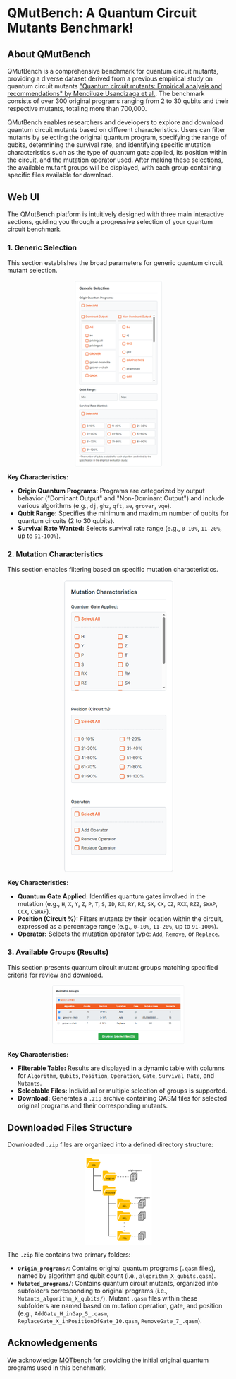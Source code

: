 # QMutBench: A Quantum Circuit Mutants Benchmark!

## About QMutBench

QMutBench is a comprehensive benchmark for quantum circuit mutants, providing a diverse dataset derived from a previous empirical study on quantum circuit mutants ["Quantum circuit mutants: Empirical analysis and recommendations" by Mendiluze Usandizaga et al.](https://link.springer.com/article/10.1007/s10664-025-10643-z). The benchmark consists of over 300 original programs ranging from 2 to 30 qubits and their respective mutants, totaling more than 700,000.

QMutBench enables researchers and developers to explore and download quantum circuit mutants based on different characteristics. Users can filter mutants by selecting the original quantum program, specifying the range of qubits, determining the survival rate, and identifying specific mutation characteristics such as the type of quantum gate applied, its position within the circuit, and the mutation operator used. After making these selections, the available mutant groups will be displayed, with each group containing specific files available for download.

## Web UI

The QMutBench platform is intuitively designed with three main interactive sections, guiding you through a progressive selection of your quantum circuit benchmark.

### 1. Generic Selection

This section establishes the broad parameters for generic quantum circuit mutant selection.

<div style="text-align: center;">
    <img src="images\GenericSelection.png" alt="Screenshot: Overview of the "Generic Selection" section, highlighting program origin, qubit range, and survival rate filters" style="max-width: 40%; height: auto; display: block; margin: 0 auto;">
</div>

**Key Characteristics:**

* **Origin Quantum Programs:** Programs are categorized by output behavior ("Dominant Output" and "Non-Dominant Output") and include various algorithms (e.g., `dj`, `ghz`, `qft`, `ae`, `grover`, `vqe`).
* **Qubit Range:** Specifies the minimum and maximum number of qubits for quantum circuits (2 to 30 qubits).
* **Survival Rate Wanted:** Selects survival rate range (e.g., `0-10%`, `11-20%`, up to `91-100%`).

### 2. Mutation Characteristics

This section enables filtering based on specific mutation characteristics.

<div style="text-align: center;">
    <img src="images\MutationCharacteristics.png" alt="Screenshot: Overview of the "Mutation Characteristics" section, showing quantum gates, position, and operator filters" style="max-width: 50%; height: auto; display: block; margin: 0 auto;">
</div>

**Key Characteristics:**

* **Quantum Gate Applied:** Identifies quantum gates involved in the mutation (e.g., `H`, `X`, `Y`, `Z`, `P`, `T`, `S`, `ID`, `RX`, `RY`, `RZ`, `SX`, `CX`, `CZ`, `RXX`, `RZZ`, `SWAP`, `CCX`, `CSWAP`).
* **Position (Circuit %):** Filters mutants by their location within the circuit, expressed as a percentage range (e.g., `0-10%`, `11-20%`, up to `91-100%`).
* **Operator:** Selects the mutation operator type: `Add`, `Remove`, or `Replace`.

### 3. Available Groups (Results)

This section presents quantum circuit mutant groups matching specified criteria for review and download.

<div style="text-align: center;">
    <img src="images\AvailableGroups.png" alt="Screenshot: Overview of the "Available Groups" section, focusing on the results table and download button" style="max-width: 60%; height: auto; display: block; margin: 0 auto;">
</div>

**Key Characteristics:**

* **Filterable Table:** Results are displayed in a dynamic table with columns for `Algorithm`, `Qubits`, `Position`, `Operation`, `Gate`, `Survival Rate`, and `Mutants`.
* **Selectable Files:** Individual or multiple selection of groups is supported.
* **Download:** Generates a `.zip` archive containing QASM files for selected original programs and their corresponding mutants.

## Downloaded Files Structure

Downloaded `.zip` files are organized into a defined directory structure:

<div style="text-align: center;">
    <img src="images\FolderTree.png" alt="Image: Representation of the .zip folder structure (e.g., a file tree diagram)" style="max-width: 30%; height: auto; display: block; margin: 0 auto;">
</div>

The `.zip` file contains two primary folders:

* **`Origin_programs/`**: Contains original quantum programs (`.qasm` files), named by algorithm and qubit count (i.e., `algorithm_X_qubits.qasm`).
* **`Mutated_programs/`**: Contains quantum circuit mutants, organized into subfolders corresponding to original programs (i.e., `Mutants_algorithm_X_qubits/`). Mutant `.qasm` files within these subfolders are named based on mutation operation, gate, and position (e.g., `AddGate_H_inGap_5_.qasm`, `ReplaceGate_X_inPositionOfGate_10.qasm`, `RemoveGate_7_.qasm`).

## Acknowledgements

We acknowledge [MQTbench](https://www.cda.cit.tum.de/mqtbench/) for providing the initial original quantum programs used in this benchmark.
